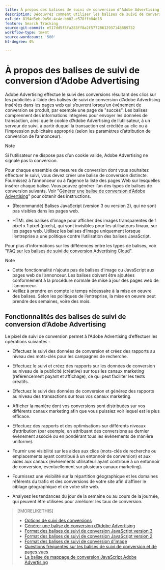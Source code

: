 ```yaml
---
title: À propos des balises de suivi de conversion d’Adobe Advertising
description: Découvrez comment utiliser les balises de suivi de conversion d’Adobe Advertising.
exl-id: 8194d5eb-9a5d-4c4e-bb02-e578ffb84d18
feature: Search Tracking
source-git-commit: e517dd5f5fa283ff8a2f57728612937148889732
workflow-type: tm+mt
source-wordcount: '500'
ht-degree: 0%

---
```


# À propos des balises de suivi de conversion d’Adobe Advertising

Adobe Advertising effectue le suivi des conversions résultant des clics sur les publicités à l’aide des balises de suivi de conversion d’Adobe Advertising insérées dans les pages web qui s’ouvrent lorsqu’un événement de conversion se produit, par exemple une page de &quot;succès&quot;. Les balises comprennent des informations intégrées pour envoyer les données de transaction, ainsi que le cookie d’Adobe Advertising de l’utilisateur, à un serveur de suivi, à partir duquel la transaction est créditée au clic ou à l’impression publicitaire approprié (selon les paramètres d’attribution de conversion de l’annonceur).

>[!NOTE]
>
>Si l’utilisateur ne dispose pas d’un cookie valide, Adobe Advertising ne signale pas la conversion.

Pour chaque ensemble de mesures de conversion dont vous souhaitez effectuer le suivi, vous devez créer une balise de conversion distincte. Fournissez à l’annonceur ou à l’agence la liste des pages Web sur lesquelles insérer chaque balise. Vous pouvez générer l’un des types de balises de conversion suivants. Voir &quot;[Générer une balise de conversion d’Adobe Advertising](/help/search-social-commerce/tools/conversion-tag-generate.md)&quot; pour obtenir des instructions.

* (Recommandé) Balises JavaScript (version 3 ou version 2), qui ne sont pas visibles dans les pages web.

* HTML des balises d’image pour afficher des images transparentes de 1 pixel x 1 pixel (pixels), qui sont invisibles pour les utilisateurs finaux, sur les pages web. Utilisez les balises d’image uniquement lorsque l’entreprise a une politique contre l’utilisation des balises JavaScript.

Pour plus d’informations sur les différences entre les types de balises, voir &quot;[FAQ sur les balises de suivi de conversion Advertising Cloud](/help/search-social-commerce/tracking/faqs-conversion-page-view-tracking-tags.md)&quot;.

>[!NOTE]
>
>* Cette fonctionnalité n’ajoute pas de balises d’image ou JavaScript aux pages web de l’annonceur. Les balises doivent être ajoutées conformément à la procédure normale de mise à jour des pages web de l’annonceur.
>* Veillez à prendre en compte le temps nécessaire à la mise en oeuvre des balises. Selon les politiques de l’entreprise, la mise en oeuvre peut prendre des semaines, voire des mois.

## Fonctionnalités des balises de suivi de conversion d’Adobe Advertising

Le pixel de suivi de conversion permet à l’Adobe Advertising d’effectuer les opérations suivantes :

* Effectuez le suivi des données de conversion et créez des rapports au niveau des mots-clés pour les campagnes de recherche.

* Effectuez le suivi et créez des rapports sur les données de conversion au niveau de la publicité (créative) sur tous les canaux marketing (référencement payant et affichage), ce qui peut faciliter les tests créatifs.

* Effectuez le suivi des données de conversion et générez des rapports au niveau des transactions sur tous vos canaux marketing.

* Afficher la manière dont vos conversions sont distribuées sur vos différents canaux marketing afin que vous puissiez voir lequel est le plus efficace.

* Effectuez des rapports et des optimisations sur différents niveaux d’attribution (par exemple, en attribuant des conversions au dernier événement associé ou en pondérant tous les événements de manière uniforme).

* Fournir une visibilité sur les aides aux clics (mots-clés de recherche ou emplacements ayant contribué à un entonnoir de conversion) et aux aides aux canaux (événements utilisateur ayant contribué à un entonnoir de conversion, éventuellement sur plusieurs canaux marketing).

* Fournissez une visibilité sur la répartition géographique et les domaines référents du trafic et des conversions de votre site afin d’affiner le ciblage géographique et de votre site web.

* Analysez les tendances du jour de la semaine ou au cours de la journée, qui peuvent être utilisées pour améliorer les taux de conversion.

>[!MORELIKETHIS]
>
>* [Options de suivi des conversions](conversion-tracking-about.md)
>* [Générer une balise de conversion d’Adobe Advertising](/help/search-social-commerce/tools/conversion-tag-generate.md)
>* [ Format des balises de suivi de conversion JavaScript version 3](format-conversion-tag-jsv3.md)
>* [ Format des balises de suivi de conversion JavaScript version 2](format-conversion-tag-jsv2.md)
>* [Format des balises de suivi de conversion d’image](format-conversion-tag-image.md)
>* [ Questions fréquentes sur les balises de suivi de conversion et de pages vues ](faqs-conversion-page-view-tracking-tags.md)
>* [ La balise de mappage de conversion JavaScript Adobe Advertising ](/help/search-social-commerce/tracking/itp-conversion-mapping-tag.md)
